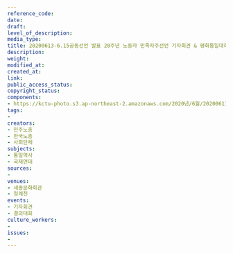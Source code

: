 ```yaml
---
reference_code: 
date: 
draft: 
level_of_description: 
media_type: 
title: 20200613-6.15공동선언 발표 20주년 노동자 민족자주선언 기자회견 & 평화통일대회
description: 
weight: 
modified_at: 
created_at: 
link: 
public_access_status: 
copyright_status: 
components:
- https://kctu-photo.s3.ap-northeast-2.amazonaws.com/2020년/6월/20200613-6.15공동선언+발표+20주년+노동자+민족자주선언+기자회견+&+평화통일대회/IMG_0113.jpg
tags:
- 
creators:
- 민주노총
- 한국노총
- 사회단체
subjects:
- 통일역사
- 국제연대
sources:
- 
venues:
- 세종문화회관
- 청계천
events:
- 기자회견
- 결의대회
culture_workers:
- 
issues:
- 
---
```

